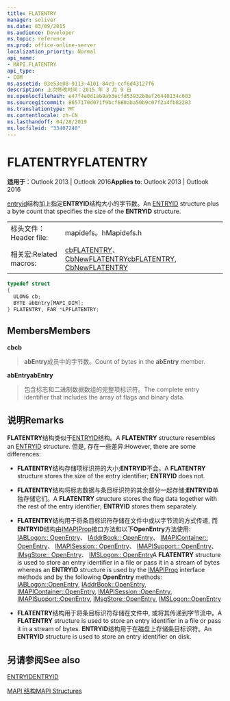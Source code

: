 ```yaml
---
title: FLATENTRY
manager: soliver
ms.date: 03/09/2015
ms.audience: Developer
ms.topic: reference
ms.prod: office-online-server
localization_priority: Normal
api_name:
- MAPI.FLATENTRY
api_type:
- COM
ms.assetid: 03e53e08-9113-4101-84c9-ccf6d43127f6
description: 上次修改时间：2015 年 3 月 9 日
ms.openlocfilehash: e47f4e0d1ab9ab3ecfd53932b8ef26440134c603
ms.sourcegitcommit: 8657170d071f9bcf680aba50b9c07f2a4fb82283
ms.translationtype: MT
ms.contentlocale: zh-CN
ms.lasthandoff: 04/28/2019
ms.locfileid: "33407240"
---
```

# <a name="flatentry"></a><span data-ttu-id="da2ec-103">FLATENTRY</span><span class="sxs-lookup"><span data-stu-id="da2ec-103">FLATENTRY</span></span>

  
  
<span data-ttu-id="da2ec-104">**适用于**：Outlook 2013 | Outlook 2016</span><span class="sxs-lookup"><span data-stu-id="da2ec-104">**Applies to**: Outlook 2013 | Outlook 2016</span></span> 
  
<span data-ttu-id="da2ec-105">[entryid](entryid.md)结构加上指定**ENTRYID**结构大小的字节数。</span><span class="sxs-lookup"><span data-stu-id="da2ec-105">An [ENTRYID](entryid.md) structure plus a byte count that specifies the size of the **ENTRYID** structure.</span></span> 
  
|||
|:-----|:-----|
|<span data-ttu-id="da2ec-106">标头文件：</span><span class="sxs-lookup"><span data-stu-id="da2ec-106">Header file:</span></span>  <br/> |<span data-ttu-id="da2ec-107">mapidefs。h</span><span class="sxs-lookup"><span data-stu-id="da2ec-107">Mapidefs.h</span></span>  <br/> |
|<span data-ttu-id="da2ec-108">相关宏:</span><span class="sxs-lookup"><span data-stu-id="da2ec-108">Related macros:</span></span>  <br/> |<span data-ttu-id="da2ec-109">[cbFLATENTRY](cbflatentry.md)、 [CbNewFLATENTRY](cbnewflatentry.md)</span><span class="sxs-lookup"><span data-stu-id="da2ec-109">[cbFLATENTRY](cbflatentry.md), [CbNewFLATENTRY](cbnewflatentry.md)</span></span> <br/> |
   
```cpp
typedef struct
{
  ULONG cb;
  BYTE abEntry[MAPI_DIM];
} FLATENTRY, FAR *LPFLATENTRY;

```

## <a name="members"></a><span data-ttu-id="da2ec-110">Members</span><span class="sxs-lookup"><span data-stu-id="da2ec-110">Members</span></span>

 <span data-ttu-id="da2ec-111">**cb**</span><span class="sxs-lookup"><span data-stu-id="da2ec-111">**cb**</span></span>
  
> <span data-ttu-id="da2ec-112">**abEntry**成员中的字节数。</span><span class="sxs-lookup"><span data-stu-id="da2ec-112">Count of bytes in the **abEntry** member.</span></span> 
    
 <span data-ttu-id="da2ec-113">**abEntry**</span><span class="sxs-lookup"><span data-stu-id="da2ec-113">**abEntry**</span></span>
  
> <span data-ttu-id="da2ec-114">包含标志和二进制数据数组的完整项标识符。</span><span class="sxs-lookup"><span data-stu-id="da2ec-114">The complete entry identifier that includes the array of flags and binary data.</span></span>
    
## <a name="remarks"></a><span data-ttu-id="da2ec-115">说明</span><span class="sxs-lookup"><span data-stu-id="da2ec-115">Remarks</span></span>

<span data-ttu-id="da2ec-116">**FLATENTRY**结构类似于[ENTRYID](entryid.md)结构。</span><span class="sxs-lookup"><span data-stu-id="da2ec-116">A **FLATENTRY** structure resembles an [ENTRYID](entryid.md) structure.</span></span> <span data-ttu-id="da2ec-117">但是, 存在一些差异:</span><span class="sxs-lookup"><span data-stu-id="da2ec-117">However, there are some differences:</span></span> 
  
- <span data-ttu-id="da2ec-118">**FLATENTRY**结构存储项标识符的大小;**ENTRYID**不会。</span><span class="sxs-lookup"><span data-stu-id="da2ec-118">A **FLATENTRY** structure stores the size of the entry identifier; **ENTRYID** does not.</span></span> 
    
- <span data-ttu-id="da2ec-119">**FLATENTRY**结构将标志数据与条目标识符的其余部分一起存储;**ENTRYID**单独存储它们。</span><span class="sxs-lookup"><span data-stu-id="da2ec-119">A **FLATENTRY** structure stores the flag data together with the rest of the entry identifier; **ENTRYID** stores them separately.</span></span> 
    
- <span data-ttu-id="da2ec-120">**FLATENTRY**结构用于将条目标识符存储在文件中或以字节流的方式传递, 而**ENTRYID**结构由[IMAPIProp](imapipropiunknown.md)接口方法和以下**OpenEntry**方法使用: [IABLogon:: OpenEntry](iablogon-openentry.md)、 [IAddrBook:: OpenEntry](iaddrbook-openentry.md)、 [IMAPIContainer:: OpenEntry](imapicontainer-openentry.md)、 [IMAPISession:: OpenEntry](imapisession-openentry.md)、 [IMAPISupport:: OpenEntry](imapisupport-openentry.md)、 [IMsgStore:: OpenEntry](imsgstore-openentry.md)、 [IMSLogon:: OpenEntry](imslogon-openentry.md)</span><span class="sxs-lookup"><span data-stu-id="da2ec-120">A **FLATENTRY** structure is used to store an entry identifier in a file or pass it in a stream of bytes whereas an **ENTRYID** structure is used by the [IMAPIProp](imapipropiunknown.md) interface methods and by the following **OpenEntry** methods: [IABLogon::OpenEntry](iablogon-openentry.md), [IAddrBook::OpenEntry](iaddrbook-openentry.md), [IMAPIContainer::OpenEntry](imapicontainer-openentry.md), [IMAPISession::OpenEntry](imapisession-openentry.md), [IMAPISupport::OpenEntry](imapisupport-openentry.md), [IMsgStore::OpenEntry](imsgstore-openentry.md), [IMSLogon::OpenEntry](imslogon-openentry.md)</span></span>
    
- <span data-ttu-id="da2ec-121">**FLATENTRY**结构用于将条目标识符存储在文件中, 或将其传递到字节流中。</span><span class="sxs-lookup"><span data-stu-id="da2ec-121">A **FLATENTRY** structure is used to store an entry identifier in a file or pass it in a stream of bytes.</span></span> <span data-ttu-id="da2ec-122">**ENTRYID**结构用于在磁盘上存储条目标识符。</span><span class="sxs-lookup"><span data-stu-id="da2ec-122">An **ENTRYID** structure is used to store an entry identifier on disk.</span></span> 
    
## <a name="see-also"></a><span data-ttu-id="da2ec-123">另请参阅</span><span class="sxs-lookup"><span data-stu-id="da2ec-123">See also</span></span>



[<span data-ttu-id="da2ec-124">ENTRYID</span><span class="sxs-lookup"><span data-stu-id="da2ec-124">ENTRYID</span></span>](entryid.md)


[<span data-ttu-id="da2ec-125">MAPI 结构</span><span class="sxs-lookup"><span data-stu-id="da2ec-125">MAPI Structures</span></span>](mapi-structures.md)


